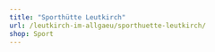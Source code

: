 ```yaml
---
title: "Sporthütte Leutkirch"
url: /leutkirch-im-allgaeu/sporthuette-leutkirch/
shop: Sport
---
```

